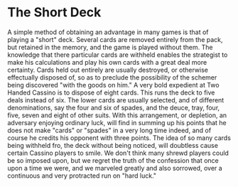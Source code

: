 # The Short Deck

A simple method of obtaining an advantage in many games is that of playing a "short" deck. Several cards are removed entirely from the pack, but retained in the memory, and the game is played without them. The knowledge that there particular cards are withheld enables the strategist to make his calculations and play his own cards with a great deal more certainty. Cards held out entirely are usually destroyed, or otherwise effectually disposed of, so as to preclude the possibility of the schemer being discovered "with the goods on him." A very bold expedient at Two Handed Cassino is to dispose of eight cards. This runs the deck to five deals instead of six. The lower cards are usually selected, and of different denominations, say the four and six of spades, and the deuce, tray, four, five, seven and eight of other suits. With this arrangement, or depletion, an adversary enjoying ordinary luck, will find in summing up his points that he does not make "cards" or "spades" in a very long time indeed, and of course he credits his opponent with three points. The idea of so many cards being withheld fro, the deck without being noticed, will doubtless cause certain Cassino players to smile. We don't think many shrewd players could be so imposed upon, but we regret the truth of the confession that once upon a time we were, and we marveled greatly and also sorrowed, over a continuous and very protracted run on "hard luck."

